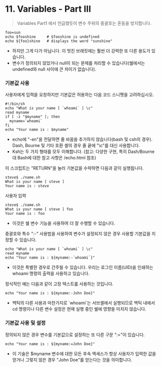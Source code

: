# 11. Variables - Part III

> Variables Part1 에서 언급했듯이 변수 주위의 중괄호는 혼동을 방지합니다.

```shell
foo=sun
echo $fooshine     # $fooshine is undefined
echo ${foo}shine   # displays the word "sunshine"
```
- 하지만 그게 다가 아닙니다. 이 멋진 브래킷에는 훨씬 더 강력한 또 다른 용도가 있습니다. 
- 변수가 정의되지 않았거나 null이 되는 문제를 처리할 수 있습니다(쉘에서는 undefined와 null 사이에 큰 차이가 없습니다).

### 기본값 사용
사용자에게 입력을 요청하지만 기본값은 허용하는 다음 코드 스니펫을 고려하십시오.

```shell
#!/bin/sh
echo "What is your name [ `whoami` ] \c"
read myname
if [ -z "$myname" ]; then
  myname=`whoami`
fi
echo "Your name is : $myname"
```
- echo에 "-en"을 전달하면 줄 바꿈을 추가하지 않습니다(bash 및 csh의 경우). Dash, Bourne 및 기타 호환 셸의 경우 줄 끝에 "\c"를 대신 사용합니다.
- Ksh는 두 가지 형태를 모두 이해합니다. (참고: 다양한 구현, 특히 Dash/Bourne 대 Bash에 대한 참고 사항은 /echo.html 참조)

이 스크립트는 "RETURN"을 눌러 기본값을 수락하면 다음과 같이 실행됩니다.
```shell
steve$ ./name.sh
What is your name [ steve ]
Your name is : steve
```

사용자 입력
```shell
steve$ ./name.sh
What is your name [ steve ] foo
Your name is : foo
```
- 이것은 쉘 변수 기능을 사용하여 더 잘 수행할 수 있습니다. 

중괄호와 특수 ":-" 사용법을 사용하여 변수가 설정되지 않은 경우 사용할 기본값을 지정할 수 있습니다.
```shell
echo "What is your name [ `whoami` ] \c"
read myname
echo "Your name is : ${myname:-`whoami`}"
```
- 이것은 특별한 경우로 간주될 수 있습니다. 우리는 로그인 이름(UID)을 인쇄하는 whoami 명령의 출력을 사용하고 있습니다.

정식적인 예는 다음과 같이 고정 텍스트를 사용하는 것입니다.
```shell
echo "Your name is : ${myname:-John Doe}"
```
- 백틱의 다른 사용과 마찬가지로 \`whoami\`는 서브셸에서 실행되므로 백틱 내에서 cd ​​명령이나 다른 변수 설정은 현재 실행 중인 쉘에 영향을 미치지 않습니다.

### 기본값 사용 및 설정

정의되지 않은 경우 변수를 기본값으로 설정하는 또 다른 구문 ":="이 있습니다.

```shell
echo "Your name is : ${myname:=John Doe}"
```
- 이 기술은 $myname 변수에 대한 모든 후속 액세스가 항상 사용자가 입력한 값을 얻거나 그렇지 않은 경우 "John Doe"를 얻는다는 것을 의미합니다.
